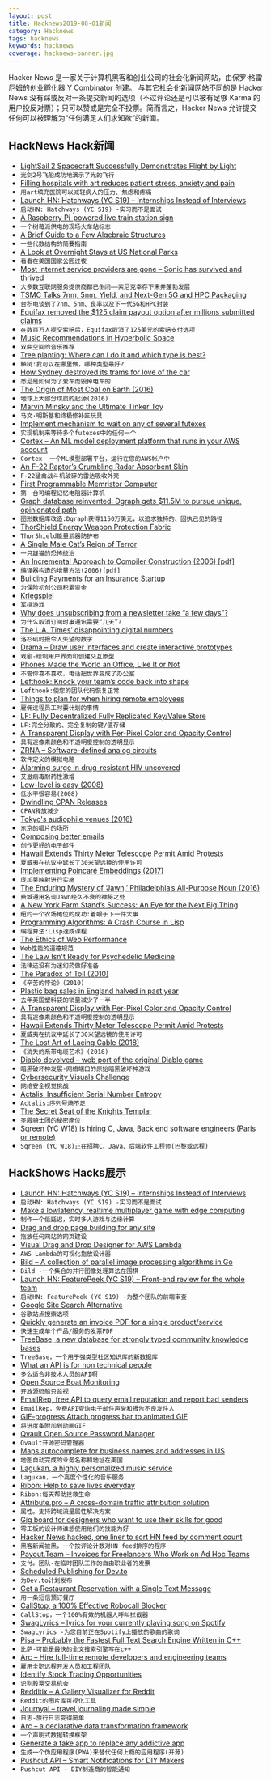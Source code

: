 ```yaml
---
layout: post
title: Hacknews2019-08-01新闻
category: Hacknews
tags: hacknews
keywords: hacknews
coverage: hacknews-banner.jpg
---
```


Hacker News 是一家关于计算机黑客和创业公司的社会化新闻网站，由保罗·格雷厄姆的创业孵化器 Y Combinator 创建。
与其它社会化新闻网站不同的是 Hacker News 没有踩或反对一条提交新闻的选项（不过评论还是可以被有足够 Karma 的用户投反对票）；只可以赞或是完全不投票。简而言之，Hacker News 允许提交任何可以被理解为“任何满足人们求知欲”的新闻。

## HackNews Hack新闻


- [LightSail 2 Spacecraft Successfully Demonstrates Flight by Light](http://www.planetary.org/blogs/jason-davis/lightsail-2-successful-flight-by-light.html)
- `光剑2号飞船成功地演示了光的飞行`
- [Filling hospitals with art reduces patient stress, anxiety and pain](https://www.designweek.co.uk/issues/22-28-july-2019/chelsea-westminster-hospital-arts-research/)
- `用art填充医院可以减轻病人的压力、焦虑和疼痛`
- [Launch HN: Hatchways (YC S19) – Internships Instead of Interviews](item?id=20578850)
- `启动HN: Hatchways (YC S19) -实习而不是面试`
- [A Raspberry Pi-powered live train station sign](https://www.balena.io/blog/build-a-raspberry-pi-powered-train-station-oled-sign-for-your-desk/)
- `一个树莓派供电的现场火车站标志`
- [A Brief Guide to a Few Algebraic Structures](https://argumatronic.com/posts/2019-06-21-algebra-cheatsheet.html)
- `一些代数结构的简要指南`
- [A Look at Overnight Stays at US National Parks](http://jordan-vincent.com/night-under-the-stars)
- `看看在美国国家公园过夜`
- [Most internet service providers are gone – Sonic has survived and thrived](https://www.sfchronicle.com/business/article/Most-internet-service-providers-are-gone-Sonic-14188418.php)
- `大多数互联网服务提供商都已倒闭——索尼克幸存下来并蓬勃发展`
- [TSMC Talks 7nm, 5nm, Yield, and Next-Gen 5G and HPC Packaging](https://fuse.wikichip.org/news/2567/tsmc-talks-7nm-5nm-yield-and-next-gen-5g-and-hpc-packaging/)
- `台积电谈到了7nm、5nm、良率以及下一代5G和HPC封装`
- [Equifax removed the $125 claim payout option after millions submitted claims](https://twitter.com/LauraSullivaNPR/status/1156617951245721601)
- `在数百万人提交索赔后，Equifax取消了125美元的索赔支付选项`
- [Music Recommendations in Hyperbolic Space](https://arxiv.org/abs/1907.12378)
- `双曲空间的音乐推荐`
- [Tree planting: Where can I do it and which type is best?](https://www.bbc.co.uk/news/uk-england-49164316)
- `植树:我可以在哪里做，哪种类型最好?`
- [How Sydney destroyed its trams for love of the car](https://www.theguardian.com/australia-news/2019/jul/28/erased-from-history-how-sydney-destroyed-its-trams-for-love-of-the-car)
- `悉尼是如何为了爱车而毁掉电车的`
- [The Origin of Most Coal on Earth (2016)](https://www.nationalgeographic.com/science/phenomena/2016/01/07/the-fantastically-strange-origin-of-most-coal-on-earth/)
- `地球上大部分煤炭的起源(2016)`
- [Marvin Minsky and the Ultimate Tinker Toy](https://tinlizzie.org/tinkertoy/)
- `马文·明斯基和终极修补匠玩具`
- [Implement mechanism to wait on any of several futexes](https://lkml.org/lkml/2019/7/30/1399)
- `实现机制来等待多个futexes中的任何一个`
- [Cortex – An ML model deployment platform that runs in your AWS account](https://github.com/cortexlabs/cortex/tree/v0.7.0)
- `Cortex -一个ML模型部署平台，运行在您的AWS帐户中`
- [An F-22 Raptor’s Crumbling Radar Absorbent Skin](https://www.thedrive.com/the-war-zone/29218/these-images-of-an-f-22-raptors-crumbling-radar-absorbent-skin-are-fascinating)
- `F-22猛禽战斗机破碎的雷达吸收外壳`
- [First Programmable Memristor Computer](https://spectrum.ieee.org/tech-talk/semiconductors/processors/first-programmable-memristor-computer)
- `第一台可编程记忆电阻器计算机`
- [Graph database reinvented: Dgraph gets $11.5M to pursue unique, opinionated path](https://www.zdnet.com/article/you-can-go-your-own-graph-database-way-dgraph-secures-115m-to-pursue-its-opinionated-path/)
- `图形数据库改造:Dgraph获得1150万美元，以追求独特的、固执己见的路径`
- [ThorShield Energy Weapon Protection Fabric](http://www.thorshield.com/)
- `ThorShield能量武器防护布`
- [A Single Male Cat’s Reign of Terror](https://www.theatlantic.com/science/archive/2019/07/cat-birds-australia/595048/)
- `一只雄猫的恐怖统治`
- [An Incremental Approach to Compiler Construction (2006) [pdf]](http://scheme2006.cs.uchicago.edu/11-ghuloum.pdf)
- `编译器构造的增量方法(2006)[pdf]`
- [Building Payments for an Insurance Startup](https://www.moderntreasury.com/journal/how-to-build-an-insurance-company)
- `为保险初创公司积累资金`
- [Kriegspiel](https://en.wikipedia.org/wiki/Kriegspiel_(chess))
- `军棋游戏`
- [Why does unsubscribing from a newsletter take “a few days”?](https://twitter.com/Joe8Bit/status/1156312965265707013)
- `为什么取消订阅时事通讯需要“几天”?`
- [The L.A. Times’ disappointing digital numbers](https://www.niemanlab.org/2019/07/the-l-a-times-disappointing-digital-numbers-show-the-games-not-just-about-drawing-in-subscribers-its-about-keeping-them/)
- `洛杉矶时报令人失望的数字`
- [Drama – Draw user interfaces and create interactive prototypes](https://www.drama.app/beta)
- `戏剧-绘制用户界面和创建交互原型`
- [Phones Made the World an Office, Like It or Not](https://www.nytimes.com/2019/07/31/business/how-phones-made-the-world-your-office-like-it-or-not.html)
- `不管你喜不喜欢，电话把世界变成了办公室`
- [Lefthook: Knock your team’s code back into shape](https://evilmartians.com/chronicles/lefthook-knock-your-teams-code-back-into-shape)
- `Lefthook:使您的团队代码恢复正常`
- [Things to plan for when hiring remote employees](https://getlighthouse.com/blog/didnt-plan-hiring-remote-employees/)
- `雇佣远程员工时要计划的事情`
- [LF: Fully Decentralized Fully Replicated Key/Value Store](https://github.com/zerotier/lf)
- `LF:完全分散的、完全复制的键/值存储`
- [A Transparent Display with Per-Pixel Color and Opacity Control](http://delivery.acm.org/10.1145/3330000/3327984/a5-rhodes.pdf?ip=104.174.157.36&id=3327984&acc=OPEN&key=4D4702B0C3E38B35%2E4D4702B0C3E38B35%2E4D4702B0C3E38B35%2E6D218144511F3437&__acm__=1564619664_6fa67d7dc0ccde1f5b1993811fdebac0)
- `具有逐像素颜色和不透明度控制的透明显示`
- [ZRNA – Software-defined analog circuits](https://zrna.org)
- `软件定义的模拟电路`
- [Alarming surge in drug-resistant HIV uncovered](https://www.nature.com/articles/d41586-019-02316-x)
- `艾滋病毒耐药性激增`
- [Low-level is easy (2008)](http://yosefk.com/blog/low-level-is-easy.html)
- `低水平很容易(2008)`
- [Dwindling CPAN Releases](https://perlancar.wordpress.com/2019/08/01/dwindling-cpan-releases/)
- `CPAN释放减少`
- [Tokyo's audiophile venues (2016)](https://www.residentadvisor.net/features/2724)
- `东京的唱片的场所`
- [Composing better emails](https://iridakos.com/how-to/2019/06/26/composing-better-emails.html)
- `创作更好的电子邮件`
- [Hawaii Extends Thirty Meter Telescope Permit Amid Protests](https://text.npr.org/s.php?sId=747056053)
- `夏威夷在抗议中延长了30米望远镜的使用许可`
- [Implementing Poincaré Embeddings (2017)](https://rare-technologies.com/implementing-poincare-embeddings/)
- `庞加莱映射进行实施`
- [The Enduring Mystery of ‘Jawn,’ Philadelphia’s All-Purpose Noun (2016)](https://www.atlasobscura.com/articles/the-enduring-mystery-of-jawn-philadelphias-allpurpose-noun)
- `费城通用名词Jawn经久不衰的神秘之处`
- [A New York Farm Stand’s Success: An Eye for the Next Big Thing](https://www.nytimes.com/2019/07/30/dining/norwich-meadows-farm-vegetables.html)
- `纽约一个农场摊位的成功:着眼于下一件大事`
- [Programming Algorithms: A Crash Course in Lisp](http://lisp-univ-etc.blogspot.com/2019/07/crash-course-in-lisp.html)
- `编程算法:Lisp速成课程`
- [The Ethics of Web Performance](https://timkadlec.com/remembers/2019-01-09-the-ethics-of-performance/)
- `Web性能的道德规范`
- [The Law Isn't Ready for Psychedelic Medicine](https://blogs.scientificamerican.com/observations/psychedelic-medicine-is-coming-the-law-isnt-ready/)
- `法律还没有为迷幻药做好准备`
- [The Paradox of Toil (2010)](https://www.newyorkfed.org/research/staff_reports/sr433.html)
- `《辛苦的悖论》(2010)`
- [Plastic bag sales in England halved in past year](https://www.bbc.co.uk/news/uk-politics-49185007)
- `去年英国塑料袋的销量减少了一半`
- [A Transparent Display with Per-Pixel Color and Opacity Control](https://dl.acm.org/citation.cfm?id=3327984)
- `具有逐像素颜色和不透明度控制的透明显示`
- [Hawaii Extends Thirty Meter Telescope Permit Amid Protests](https://www.npr.org/2019/07/31/747056053/hawaii-extends-thirty-meter-telescope-permit-amid-protests)
- `夏威夷在抗议中延长了30米望远镜的使用许可`
- [The Lost Art of Lacing Cable (2018)](https://www.thebroadcastbridge.com/content/entry/12400/the-lost-art-of-lacing-cable)
- `《消失的系带电缆艺术》(2018)`
- [Diablo devolved – web port of the original Diablo game](https://diablo.rivsoft.net/)
- `暗黑破坏神发展-网络端口的原始暗黑破坏神游戏`
- [Cybersecurity Visuals Challenge](https://www.openideo.com/challenge-briefs/cybersecurity-visuals)
- `网络安全视觉挑战`
- [Actalis: Insufficient Serial Number Entropy](https://bugzilla.mozilla.org/show_bug.cgi?id=1534295)
- `Actalis:序列号熵不足`
- [The Secret Seat of the Knights Templar](http://www.bbc.com/travel/story/20190724-the-knights-templars-mightiest-stronghold)
- `圣殿骑士团的秘密座位`
- [Sqreen (YC W18) is hiring C, Java, Back end software engineers (Paris or remote)](https://www.sqreen.com/company#jobs)
- `Sqreen (YC W18)正在招聘C、Java、后端软件工程师(巴黎或远程)`


## HackShows Hacks展示

- [Launch HN: Hatchways (YC S19) – Internships Instead of Interviews](https://news.ycombinator.com/item?id=20578850)
- `启动HN: Hatchways (YC S19) -实习而不是面试`
- [ Make a lowlatency, realtime multiplayer game with edge computing](https://www.macrometa.co/blog/castleknight-building-a-global-realtime-online-multiplayer-game-chat)
- `制作一个低延迟，实时多人游戏与边缘计算`
- [ Drag and drop page building for any site](https://builder.io)
- `拖放任何网站的网页建设`
- [ Visual Drag and Drop Designer for AWS Lambda](https://www.refinery.io/)
- `AWS Lambda的可视化拖放设计器`
- [ Bild – A collection of parallel image processing algorithms in Go](https://github.com/anthonynsimon/bild)
- `Bild -一个集合的并行图像处理算法在围棋`
- [Launch HN: FeaturePeek (YC S19) – Front-end review for the whole team](https://news.ycombinator.com/item?id=20566785)
- `启动HN: FeaturePeek (YC S19) -为整个团队的前端审查`
- [ Google Site Search Alternative](https://www.expertrec.com/)
- `谷歌站点搜索选项`
- [ Quickly generate an invoice PDF for a single product/service](https://lazy.invoice.workers.dev/?hn)
- `快速生成单个产品/服务的发票PDF`
- [ TreeBase, a new database for strongly typed community knowledge bases](https://github.com/treenotation/jtree/blob/master/treeBase/readme.md)
- `TreeBase，一个用于强类型社区知识库的新数据库`
- [ What an API is for non technical people](https://isaacs-journal.herokuapp.com/shared_posts/-W7XoaQE0S0nvo6sUoEk9g)
- `多么适合非技术人员的API啊`
- [ Open Source Boat Monitoring](https://medium.com/@floathub/open-source-boat-monitoring-7ea8b97c5acd)
- `开放源码船只监视`
- [ EmailRep, free API to query email reputation and report bad senders](https://blog.sublimesecurity.com/emailrep-query-and-report/)
- `EmailRep，免费API查询电子邮件声誉和报告不良发件人`
- [ GIF-progress Attach progress bar to animated GIF](https://github.com/nwtgck/gif-progress)
- `将进度条附加到动画GIF`
- [ Qvault Open Source Password Manager](https://github.com/Q-Vault/qvault)
- `Qvault开源密码管理器`
- [ Maps autocomplete for business names and addresses in US](https://www.nettoolkit.com/geo/autocomplete)
- `地图自动完成的业务名称和地址在美国`
- [ Lagukan, a highly personalized music service](https://lagukan.com/)
- `Lagukan，一个高度个性化的音乐服务`
- [ Ribon: Help to save lives everyday](https://home.ribon.io/english/)
- `Ribon:每天帮助拯救生命`
- [ Attribute.pro – A cross-domain traffic attribution solution](https://Attribute.pro)
- `属性。支持跨域流量属性解决方案`
- [ Gig board for designers who want to use their skills for good](https://goodgigs.app/gigs)
- `零工板的设计师谁想使用他们的技能为好`
- [ Hacker News hacked, one liner to sort HN feed by comment count](https://news.ycombinator.com/item?id=20577337)
- `黑客新闻被黑，一个按评论计数对HN feed排序的程序`
- [ Payout.Team – Invoices for Freelancers Who Work on Ad Hoc Teams](https://payout.team/)
- `支付。团队-在临时团队工作的自由职业者的发票`
- [ Scheduled Publishing for Dev.to](https://www.publishto.dev/)
- `为Dev.to计划发布`
- [ Get a Restaurant Reservation with a Single Text Message](https://textoliver.com/)
- `用一条短信预订餐厅`
- [ CallStop, a 100% Effective Robocall Blocker](https://apps.apple.com/us/app/callstop/id1455892856?ign-mpt=uo%3D2)
- `CallStop，一个100%有效的机器人呼叫拦截器`
- [ SwagLyrics – lyrics for your currently playing song on Spotify](https://github.com/SwagLyrics/SwagLyrics-For-Spotify)
- `SwagLyrics -为您目前正在Spotify上播放的歌曲的歌词`
- [ Pisa – Probably the Fastest Full Text Search Engine Written in C++](https://github.com/pisa-engine/pisa)
- `比萨-可能是最快的全文搜索引擎写在c++`
- [ Arc – Hire full-time remote developers and engineering teams](https://arc.dev)
- `雇用全职远程开发人员和工程团队`
- [ Identify Stock Trading Opportunities](https://tradepath.app)
- `识别股票交易机会`
- [ Redditix – A Gallery Visualizer for Reddit](https://redditix.com/)
- `Reddit的图片库可视化工具`
- [ Journyal – travel journaling made simple](http://journyal.com)
- `日志-旅行日志变得简单`
- [ Arc – a declarative data transformation framework](https://arc.tripl.ai)
- `一个声明式数据转换框架`
- [ Generate a fake app to replace any addictive app](https://www.detoxify.app/)
- `生成一个伪应用程序(PWA)来替代任何上瘾的应用程序(开源)`
- [ Pushcut API – Smart Notifications for DIY Makers](https://www.pushcut.io/webapi.html)
- `Pushcut API - DIY制造商的智能通知`

